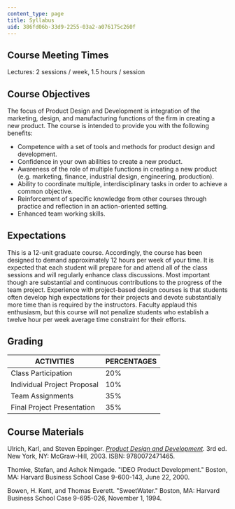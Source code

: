```yaml
---
content_type: page
title: Syllabus
uid: 386fd06b-33d9-2255-03a2-a076175c260f
---
```


Course Meeting Times
--------------------

Lectures: 2 sessions / week, 1.5 hours / session

Course Objectives
-----------------

The focus of Product Design and Development is integration of the marketing, design, and manufacturing functions of the firm in creating a new product. The course is intended to provide you with the following benefits:

*   Competence with a set of tools and methods for product design and development.
*   Confidence in your own abilities to create a new product.
*   Awareness of the role of multiple functions in creating a new product (e.g. marketing, finance, industrial design, engineering, production).
*   Ability to coordinate multiple, interdisciplinary tasks in order to achieve a common objective.
*   Reinforcement of specific knowledge from other courses through practice and reflection in an action-oriented setting.
*   Enhanced team working skills.

Expectations
------------

This is a 12-unit graduate course. Accordingly, the course has been designed to demand approximately 12 hours per week of your time. It is expected that each student will prepare for and attend all of the class sessions and will regularly enhance class discussions. Most important though are substantial and continuous contributions to the progress of the team project. Experience with project-based design courses is that students often develop high expectations for their projects and devote substantially more time than is required by the instructors. Faculty applaud this enthusiasm, but this course will not penalize students who establish a twelve hour per week average time constraint for their efforts.

Grading
-------

| ACTIVITIES | PERCENTAGES |
| --- | --- |
| Class Participation | 20% |
| Individual Project Proposal | 10% |
| Team Assignments | 35% |
| Final Project Presentation | 35% 

Course Materials
----------------

Ulrich, Karl, and Steven Eppinger. [_Product Design and Development_](http://www.ulrich-eppinger.net/)_._ 3rd ed. New York, NY: McGraw-Hill, 2003. ISBN: 9780072471465.

Thomke, Stefan, and Ashok Nimgade. "IDEO Product Development." Boston, MA: Harvard Business School Case 9-600-143, June 22, 2000.

Bowen, H. Kent, and Thomas Everett. "SweetWater." Boston, MA: Harvard Business School Case 9-695-026, November 1, 1994.